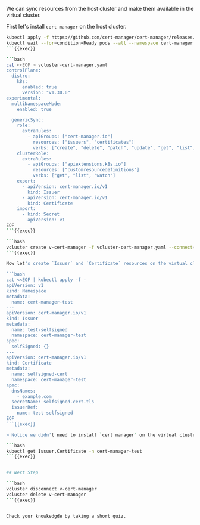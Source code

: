 We can sync resources from the host cluster and make them available in the virtual cluster. 

First let's install `cert manager` on the host cluster.

```bash
kubectl apply -f https://github.com/cert-manager/cert-manager/releases/download/v1.16.1/cert-manager.yaml
kubectl wait --for=condition=Ready pods --all --namespace cert-manager --timeout=300s
```{{exec}}

```bash
cat <<EOF > vcluster-cert-manager.yaml
controlPlane:
  distro:
    k8s:
      enabled: true
      version: "v1.30.0"
experimental:
  multiNamespaceMode:
    enabled: true

  genericSync:
    role:
      extraRules:
        - apiGroups: ["cert-manager.io"]
          resources: ["issuers", "certificates"]
          verbs: ["create", "delete", "patch", "update", "get", "list", "watch"]
    clusterRole:
      extraRules:
        - apiGroups: ["apiextensions.k8s.io"]
          resources: ["customresourcedefinitions"]
          verbs: ["get", "list", "watch"]
    export:
      - apiVersion: cert-manager.io/v1
        kind: Issuer
      - apiVersion: cert-manager.io/v1
        kind: Certificate
    import:
      - kind: Secret
        apiVersion: v1
EOF
```{{exec}}

```bash
vcluster create v-cert-manager -f vcluster-cert-manager.yaml --connect=true
```{{exec}}

Now let's create `Issuer` and `Certificate` resources on the virtual cluster.

```bash
cat <<EOF | kubectl apply -f -
apiVersion: v1
kind: Namespace
metadata:
  name: cert-manager-test
---
apiVersion: cert-manager.io/v1
kind: Issuer
metadata:
  name: test-selfsigned
  namespace: cert-manager-test
spec:
  selfSigned: {}
---
apiVersion: cert-manager.io/v1
kind: Certificate
metadata:
  name: selfsigned-cert
  namespace: cert-manager-test
spec:
  dnsNames:
    - example.com
  secretName: selfsigned-cert-tls
  issuerRef:
    name: test-selfsigned
EOF
```{{exec}}

> Notice we didn't need to install `cert manager` on the virtual cluster. We just synced the resources from the host cluster.

```bash
kubectl get Issuer,Certificate -n cert-manager-test
```{{exec}}


## Next Step

```bash
vcluster disconnect v-cert-manager
vcluster delete v-cert-manager
```{{exec}}


Check your knowkedgde by taking a short quiz.

